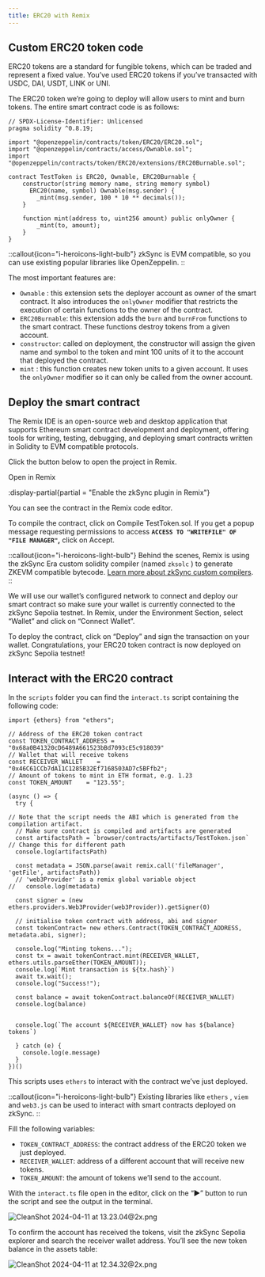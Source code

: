 ```yaml
---
title: ERC20 with Remix
---
```

## Custom ERC20 token code
    
ERC20 tokens are a standard for fungible tokens, which can be traded and represent a fixed value. You’ve used ERC20 tokens if you’ve transacted with USDC, DAI, USDT, LINK or UNI.

The ERC20 token we’re going to deploy will allow users to mint and burn tokens. The entire smart contract code is as follows:

```solidity
// SPDX-License-Identifier: Unlicensed
pragma solidity ^0.8.19;

import "@openzeppelin/contracts/token/ERC20/ERC20.sol";
import "@openzeppelin/contracts/access/Ownable.sol";
import "@openzeppelin/contracts/token/ERC20/extensions/ERC20Burnable.sol";

contract TestToken is ERC20, Ownable, ERC20Burnable {
    constructor(string memory name, string memory symbol) 
      ERC20(name, symbol) Ownable(msg.sender) {
        _mint(msg.sender, 100 * 10 ** decimals());
    }

    function mint(address to, uint256 amount) public onlyOwner {
        _mint(to, amount);
    }
}
```

::callout{icon="i-heroicons-light-bulb"}
zkSync is EVM compatible, so you can use existing popular libraries like OpenZeppelin.
::

The most important features are:

- `Ownable` : this extension sets the deployer account as owner of the smart contract. It also introduces the `onlyOwner` modifier that restricts the execution of certain functions to the owner of the contract.
- `ERC20Burnable`: this extension adds the `burn` and `burnFrom` functions to the smart contract. These functions destroy tokens from a given account.
- `constructor`: called on deployment, the constructor will assign the given name and symbol to the token and mint 100 units of it to the account that deployed the contract.
- `mint` : this function creates new token units to a given account. It uses the `onlyOwner` modifier so it can only be called from the owner account.

## Deploy the smart contract

The Remix IDE is an open-source web and desktop application that supports Ethereum smart contract development and deployment, offering tools for writing, testing, debugging, and deploying smart contracts written in Solidity to EVM compatible protocols.

Click the button below to open the project in Remix.

<UButton
    icon="i-heroicons-code-bracket"
    size="xl"
    color="primary"
    variant="solid"
    :trailing="false"
    to="https://atlaszk.com"
    target="_blank"
    >Open in Remix</UButton>

:display-partial{partial = "Enable the zkSync plugin in Remix"}

You can see the contract in the Remix code editor. 

To compile the contract, click on  Compile TestToken.sol. If you get a popup message requesting permissions to access **`ACCESS TO "WRITEFILE" OF "FILE MANAGER"`,** click on Accept.

::callout{icon="i-heroicons-light-bulb"}
Behind the scenes, Remix is using the zkSync Era custom solidity compiler (named `zksolc` ) to generate ZKEVM compatible bytecode. [Learn more about zkSync custom compilers]().
::

We will use our wallet’s configured network to connect and deploy our smart contract so make sure your wallet is currently connected to the zkSync Sepolia testnet. In Remix, under the Environment Section, select “Wallet” and click on “Connect Wallet”.

To deploy the contract, click on “Deploy” and sign the transaction on your wallet. Congratulations, your ERC20 token contract is now deployed on zkSync Sepolia testnet!

## Interact with the ERC20 contract

In the `scripts` folder you can find the `interact.ts`  script containing the following code:

```tsx
import {ethers} from "ethers";

// Address of the ERC20 token contract
const TOKEN_CONTRACT_ADDRESS = "0x68a0B41320cD6489A661523bBd7093cE5c918039"
// Wallet that will receive tokens
const RECEIVER_WALLET    = "0x46C61CCb7dA11C1285B32Ef7168503AD7c5BFfb2";
// Amount of tokens to mint in ETH format, e.g. 1.23
const TOKEN_AMOUNT    = "123.55";

(async () => {
  try {
    
// Note that the script needs the ABI which is generated from the compilation artifact.
  // Make sure contract is compiled and artifacts are generated
  const artifactsPath = `browser/contracts/artifacts/TestToken.json` // Change this for different path
  console.log(artifactsPath)

  const metadata = JSON.parse(await remix.call('fileManager', 'getFile', artifactsPath))
  // 'web3Provider' is a remix global variable object
//   console.log(metadata)

  const signer = (new ethers.providers.Web3Provider(web3Provider)).getSigner(0)

  // initialise token contract with address, abi and signer
  const tokenContract= new ethers.Contract(TOKEN_CONTRACT_ADDRESS, metadata.abi, signer);

  console.log("Minting tokens...");
  const tx = await tokenContract.mint(RECEIVER_WALLET, ethers.utils.parseEther(TOKEN_AMOUNT));
  console.log(`Mint transaction is ${tx.hash}`)
  await tx.wait();
  console.log("Success!");

  const balance = await tokenContract.balanceOf(RECEIVER_WALLET)
  console.log(balance)
  

  console.log(`The account ${RECEIVER_WALLET} now has ${balance} tokens`)

  } catch (e) {
    console.log(e.message)
  }
})()

```

This scripts uses `ethers` to interact with the contract we’ve just deployed. 

::callout{icon="i-heroicons-light-bulb"}
Existing libraries like `ethers` , `viem` and `web3.js` can be used to interact with smart contracts deployed on zkSync.
::

Fill the following variables:

- `TOKEN_CONTRACT_ADDRESS`: the contract address of the ERC20 token we just deployed.
- `RECEIVER_WALLET`: address of a different account that will receive new tokens.
- `TOKEN_AMOUNT`: the amount of tokens we’ll send to the account.

With the `interact.ts` file open in the editor, click on the “▶️” button to run the script and see the output in the terminal.

![CleanShot 2024-04-11 at 13.23.04@2x.png](https://prod-files-secure.s3.us-west-2.amazonaws.com/703ee435-9e35-441a-b595-a8f42972ac1a/d310a1ac-4924-4ee6-9d1e-35eaa99235e5/CleanShot_2024-04-11_at_13.23.042x.png)

To confirm the account has received the tokens, visit the zkSync Sepolia explorer and search the receiver wallet address. You’ll see the new token balance in the assets table:

![CleanShot 2024-04-11 at 12.34.32@2x.png](https://prod-files-secure.s3.us-west-2.amazonaws.com/703ee435-9e35-441a-b595-a8f42972ac1a/4306bd3d-b0bc-46ba-9722-b783548a6ea9/CleanShot_2024-04-11_at_12.34.322x.png)
